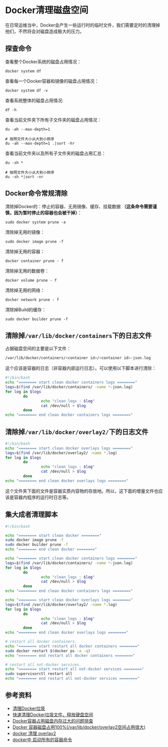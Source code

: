 # Docker清理磁盘空间

在日常运维当中，Docker会产生一些运行时的临时文件，我们需要定时的清理掉他们，不然将会对磁盘造成极大的压力。

## 探查命令

查看整个Docker系统的磁盘占用情况：

```shell
docker system df
```

查看每一个Docker容器和镜像的磁盘占用情况：

```shell
docker system df -v
```

查看系统整体的磁盘占用情况:

```shell
df -h
```

查看当前文件夹下所有子文件夹的磁盘占用情况：

```shell
du -ah --max-depth=1

# 按照文件大小从大到小排序
du -ah --max-depth=1 .|sort -hr
```

查看当前文件夹以及所有子文件夹的磁盘占用汇总：

```shell
du -sh *

# 按照文件大小从大到小排序
du -sh *|sort -nr
```

## Docker命令常规清除

清除掉Docker的：停止的容器、无用镜像、缓存、挂载数据 **（这条命令需要谨慎，因为暂时停止的容器也会被干掉）**：

```shell
sudo docker system prune -a
```

清除掉无用的镜像：

```shell
sudo docker image prune -f
```

清除掉无用的容器：

```shell
docker container prune - f
```

清除掉无用的数据卷：

```shell
docker volume prune - f
```

清除掉无用的网络：

```shell
docker network prune - f
```

清除掉Build的缓存：

```shell
sudo docker builder prune -f
```

## 清除掉`/var/lib/docker/containers`下的日志文件

占据磁盘空间的主要是以下文件：

```bash
/var/lib/docker/containers/<container id>/<container id>-json.log
```

这个应该是容器的日志（非容器内部运行日志）。可以使用以下脚本进行清除：

```bash
#!/bin/bash
echo "======== start clean docker containers logs ========"
logs=$(find /var/lib/docker/containers/ -name *-json.log)
for log in $logs
        do
                echo "clean logs : $log"
                cat /dev/null > $log
        done
echo "======== end clean docker containers logs ========"
```

## 清除掉`/var/lib/docker/overlay2/`下的日志文件

```bash
#!/bin/bash
echo "======== start clean docker overlays logs ========"
logs=$(find /var/lib/docker/overlay2/ -name *.log)
for log in $logs
        do
                echo "clean logs : $log"
                cat /dev/null > $log
        done
echo "======== end clean docker overlays logs ========"
```

这个文件夹下面的文件是容器实质内容物的存放地。所以，这下面的增量文件也应该是容器内程序的运行时日志等。

## 集大成者清理脚本

```bash
#!/bin/bash

echo "======== start clean docker ========"
sudo docker image prune -f
sudo docker builder prune -f
echo "======== end clean docker ========"

echo "======== start clean docker containers logs ========"
logs=$(find /var/lib/docker/containers/ -name *-json.log)
for log in $logs
        do
                echo "clean logs : $log"
                cat /dev/null > $log
        done
echo "======== end clean docker containers logs ========"

echo "======== start clean docker overlays logs ========"
logs=$(find /var/lib/docker/overlay2/ -name *.log)
for log in $logs
        do
                echo "clean logs : $log"
                cat /dev/null > $log
        done
echo "======== end clean docker overlays logs ========"

# restart all docker containers.
echo "======== start restart all docker containers ========"
sudo docker restart $(docker ps -a -q)
echo "======== end restart all docker containers ========"

# restart all not-docker services.
echo "======== start restart all not-docker services ========"
sudo supervisorctl restart all
echo "======== end restart all not-docker services ========"
```

## 参考资料

- [清理Docker垃圾](https://www.cnblogs.com/lvzhenjiang/p/15145393.html)
- [快速清理Docker垃圾文件，释放硬盘空间](https://cloud.tencent.com/developer/article/1834792)
- [Docker容器占用磁盘内存过大的问题排查](https://hhbbz.github.io/2018/03/28/Docker%E5%AE%B9%E5%99%A8%E5%8D%A0%E7%94%A8%E7%A3%81%E7%9B%98%E5%86%85%E5%AD%98%E8%BF%87%E5%A4%A7%E7%9A%84%E9%97%AE%E9%A2%98%E6%8E%92%E6%9F%A5/)
- [Docker 容器磁盘占用100%(/var/lib/docker/overlay2空间占用很大)](https://blog.csdn.net/weixin_41945228/article/details/104331479)
- [docker 清理 overlay2](https://juejin.cn/s/docker%20%E6%B8%85%E7%90%86%20overlay2)
- [docker中 启动所有的容器命令](https://blog.51cto.com/zxx287856774/1665264)
